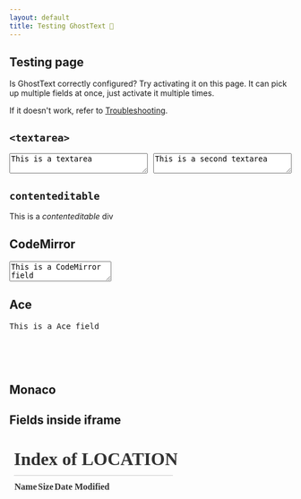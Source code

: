 ```yaml
---
layout: default
title: Testing GhostText 👻
---
```


<link rel="stylesheet" href="https://cdnjs.cloudflare.com/ajax/libs/codemirror/5.32.0/codemirror.min.css" />
<style>
	
	#monaco-field,
	.CodeMirror {
		height: 120px;
	}
	.flex {
		display: flex;
		justify-content: space-between;
	}
	.flex textarea {
		width: 49%;
	}
	iframe {
		opacity: 0.8;
		height: 300px;
		max-width: 80% !important;
	}
	#monaco-editor {
		width: 100%;
		height: 100%;
	}
</style>

## Testing page

<p class="text-align-center">
	Is GhostText correctly configured? Try activating it on this page. It can pick up multiple fields at once, just activate it multiple times.
</p>
<p class="text-align-center">If it doesn't work, refer to <a href="/troubleshooting/">Troubleshooting</a>.</p>

## `<textarea>`

<div class="flex">
	<textarea>This is a textarea</textarea>
	<textarea>This is a second textarea</textarea>
</div>

## `contenteditable`

<div contenteditable class="field">This is a <em>contenteditable</em> div</div>

## CodeMirror

<!-- prettier-ignore-start -->

<textarea id="codemirror-field" class="field">
This is a CodeMirror field




</textarea>

<!-- prettier-ignore-end -->

<script src="https://cdnjs.cloudflare.com/ajax/libs/codemirror/5.32.0/codemirror.min.js"></script>
<script>
	const cm = window.CodeMirror.fromTextArea(document.getElementById('codemirror-field'), {
		lineNumbers: true,
		gutters: ['CodeMirror-linenumbers'],
	});
	cm.on('gutterClick', (cm, line) => {
		const info = cm.getLineHandle(line);
		if (info.widgets) {
			info.widgets.map(w => {
				const node = w.node;
				w.clear();
				node.parentNode.removeChild(node);
			});
		} else {
			const msg = document.createElement('textarea');
			msg.select();
			msg.setRangeText('This is a textarea as CodeMirror line widget');
			cm.addLineWidget(line, msg, {coverGutter: false, noHScroll: true});
		}
	});
</script>

## Ace

<pre id="ace-field" class="field">
This is a Ace field




</pre>

<script src="https://cdnjs.cloudflare.com/ajax/libs/ace/1.2.9/ace.js"></script>
<script>
	window.ace.edit('ace-field').setOption('maxLines', 30);
</script>

## Monaco

<script src="https://unpkg.com/monaco-editor@latest/min/vs/loader.js"></script>
<div id="monaco-field" class="field"></div>

<script>
	require.config({ paths: { 'vs': 'https://unpkg.com/monaco-editor@latest/min/vs' }});
	window.MonacoEnvironment = { getWorkerUrl: () => proxy };

	const proxy = URL.createObjectURL(new Blob([`
		self.MonacoEnvironment = {
			baseUrl: 'https://unpkg.com/monaco-editor@latest/min/'
		};
		importScripts('https://unpkg.com/monaco-editor@latest/min/vs/base/worker/workerMain.js');
	`], { type: 'text/javascript' }));

	require(["vs/editor/editor.main"], function () {
		monaco.editor.create(document.getElementById('monaco-editor'), {
			value: 'This is a Monaco field',
			language: 'javascript',
		});
	});
</script>

## Fields inside iframe

<iframe src="." frameborder="0" class="field">One level deep, please!</iframe>

